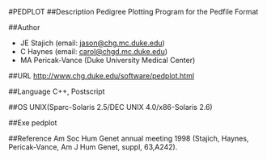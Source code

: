 #PEDPLOT
##Description
Pedigree Plotting Program for the Pedfile Format

##Author
* JE Stajich (email: jason@chg.mc.duke.edu)
* C Haynes (email: carol@chgd.mc.duke.edu)
* MA Pericak-Vance (Duke University Medical Center)

##URL
http://www.chg.duke.edu/software/pedplot.html

##Language
C++, Postscript

##OS
UNIX(Sparc-Solaris 2.5/DEC UNIX 4.0/x86-Solaris 2.6)

##Exe
pedplot

##Reference
Am Soc Hum Genet annual meeting 1998 (Stajich, Haynes, Pericak-Vance, Am J Hum Genet, suppl, 63,A242).

